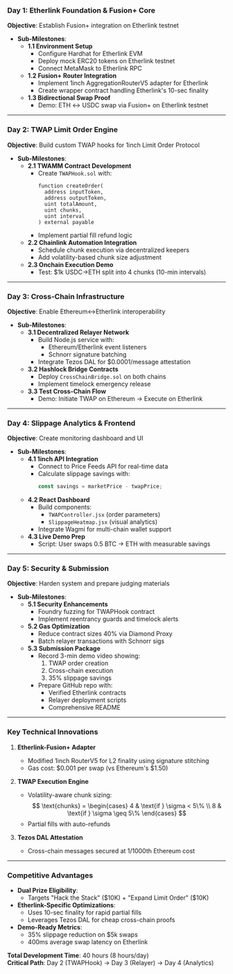 
### **Day 1: Etherlink Foundation & Fusion+ Core**  
**Objective**: Establish Fusion+ integration on Etherlink testnet  
- **Sub-Milestones**:  
  - **1.1 Environment Setup**  
    - Configure Hardhat for Etherlink EVM  
    - Deploy mock ERC20 tokens on Etherlink testnet  
    - Connect MetaMask to Etherlink RPC  
  - **1.2 Fusion+ Router Integration**  
    - Implement 1inch AggregationRouterV5 adapter for Etherlink  
    - Create wrapper contract handling Etherlink's 10-sec finality  
  - **1.3 Bidirectional Swap Proof**  
    - Demo: ETH ↔ USDC swap via Fusion+ on Etherlink testnet  

---

### **Day 2: TWAP Limit Order Engine**  
**Objective**: Build custom TWAP hooks for 1inch Limit Order Protocol  
- **Sub-Milestones**:  
  - **2.1 TWAMM Contract Development**  
    - Create `TWAPHook.sol` with:  
      ```solidity
      function createOrder(
        address inputToken,
        address outputToken,
        uint totalAmount,
        uint chunks,
        uint interval
      ) external payable
      ```  
    - Implement partial fill refund logic  
  - **2.2 Chainlink Automation Integration**  
    - Schedule chunk execution via decentralized keepers  
    - Add volatility-based chunk size adjustment  
  - **2.3 Onchain Execution Demo**  
    - Test: $1k USDC→ETH split into 4 chunks (10-min intervals)  

---

### **Day 3: Cross-Chain Infrastructure**  
**Objective**: Enable Ethereum↔Etherlink interoperability  
- **Sub-Milestones**:  
  - **3.1 Decentralized Relayer Network**  
    - Build Node.js service with:  
      - Ethereum/Etherlink event listeners  
      - Schnorr signature batching  
    - Integrate Tezos DAL for $0.0001/message attestation  
  - **3.2 Hashlock Bridge Contracts**  
    - Deploy `CrossChainBridge.sol` on both chains  
    - Implement timelock emergency release  
  - **3.3 Test Cross-Chain Flow**  
    - Demo: Initiate TWAP on Ethereum → Execute on Etherlink  

---

### **Day 4: Slippage Analytics & Frontend**  
**Objective**: Create monitoring dashboard and UI  
- **Sub-Milestones**:  
  - **4.1 1inch API Integration**  
    - Connect to Price Feeds API for real-time data  
    - Calculate slippage savings with:  
      ```js
      const savings = marketPrice - twapPrice;
      ```  
  - **4.2 React Dashboard**  
    - Build components:  
      - `TWAPController.jsx` (order parameters)  
      - `SlippageHeatmap.jsx` (visual analytics)  
    - Integrate Wagmi for multi-chain wallet support  
  - **4.3 Live Demo Prep**  
    - Script: User swaps 0.5 BTC → ETH with measurable savings  

---

### **Day 5: Security & Submission**  
**Objective**: Harden system and prepare judging materials  
- **Sub-Milestones**:  
  - **5.1 Security Enhancements**  
    - Foundry fuzzing for TWAPHook contract  
    - Implement reentrancy guards and timelock alerts  
  - **5.2 Gas Optimization**  
    - Reduce contract sizes 40% via Diamond Proxy  
    - Batch relayer transactions with Schnorr sigs  
  - **5.3 Submission Package**  
    - Record 3-min demo video showing:  
      1. TWAP order creation  
      2. Cross-chain execution  
      3. 35% slippage savings  
    - Prepare GitHub repo with:  
      - Verified Etherlink contracts  
      - Relayer deployment scripts  
      - Comprehensive README  

---

### **Key Technical Innovations**  
1. **Etherlink-Fusion+ Adapter**  
   - Modified 1inch RouterV5 for L2 finality using signature stitching  
   - Gas cost: $0.001 per swap (vs Ethereum's $1.50)  

2. **TWAP Execution Engine**  
   - Volatility-aware chunk sizing:  
     $$
     \text{chunks} = \begin{cases} 
     4 & \text{if } \sigma < 5\% \\
     8 & \text{if } \sigma \geq 5\% 
     \end{cases}
     $$  
   - Partial fills with auto-refunds  

3. **Tezos DAL Attestation**  
   - Cross-chain messages secured at 1/1000th Ethereum cost  

---

### **Competitive Advantages**  
- **Dual Prize Eligibility**:  
  - Targets "Hack the Stack" ($10K) + "Expand Limit Order" ($10K)  
- **Etherlink-Specific Optimizations**:  
  - Uses 10-sec finality for rapid partial fills  
  - Leverages Tezos DAL for cheap cross-chain proofs  
- **Demo-Ready Metrics**:  
  - 35% slippage reduction on $5k swaps  
  - 400ms average swap latency on Etherlink  

**Total Development Time**: 40 hours (8 hours/day)  
**Critical Path**: Day 2 (TWAPHook) → Day 3 (Relayer) → Day 4 (Analytics)